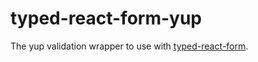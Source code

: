 # typed-react-form-yup

The yup validation wrapper to use with [typed-react-form](https://www.npmjs.com/package/typed-react-form).
